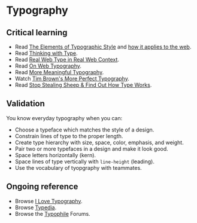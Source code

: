 Typography
==========

Critical learning
-----------------

* Read [The Elements of Typographic Style](http://amzn.to/aRAKml) and
  [how it applies to the web](http://webtypography.net).
* Read [Thinking with Type](http://amzn.to/U76Kbj).
* Read [Real Web Type in Real Web Context](http://www.alistapart.com/articles/real-web-type-in-real-web-context/).
* Read [On Web Typography](http://www.alistapart.com/articles/on-web-typography/).
* Read [More Meaningful Typography](http://www.alistapart.com/articles/more-meaningful-typography/).
* Watch [Tim Brown's More Perfect Typography](https://vimeo.com/17079380).
* Read [Stop Stealing Sheep & Find Out How Type Works](http://amzn.com/0201703394).

Validation
----------

You know everyday typography when you can:

* Choose a typeface which matches the style of a design.
* Constrain lines of type to the proper length.
* Create type hierarchy with size, space, color, emphasis, and weight.
* Pair two or more typefaces in a design and make it look good.
* Space letters horizontally (kern).
* Space lines of type vertically with `line-height` (leading).
* Use the vocabulary of tyopgraphy with teammates.

Ongoing reference
-----------------

* Browse [I Love Typography](http://www.ilovetypography.com).
* Browse [Typedia](http://typedia.org).
* Browse the [Typophile](http://typophile.com) Forums.
